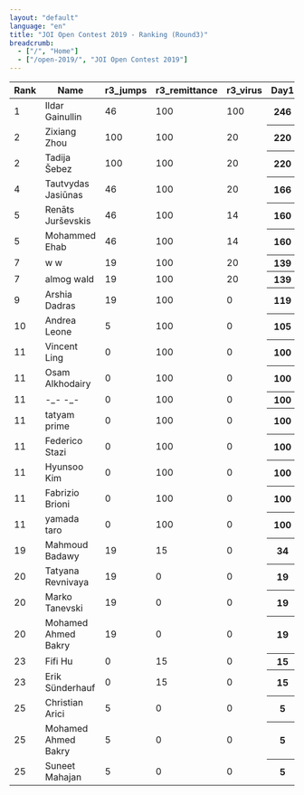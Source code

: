```yaml
---
layout: "default"
language: "en"
title: "JOI Open Contest 2019 - Ranking (Round3)"
breadcrumb:
  - ["/", "Home"]
  - ["/open-2019/", "JOI Open Contest 2019"]
---
```


<table class="table table-bordered table-striped">
<thead>
<tr><th>Rank</th><th>Name</th><th>r3_jumps</th><th>r3_remittance</th><th>r3_virus</th><th>Day1</th></tr>
</thead>
<tbody>
<tr><td>1</td><td>Ildar Gainullin</td><td>46</td><td>100</td><td>100</td><th>246</th></tr>
<tr><td>2</td><td>Zixiang Zhou</td><td>100</td><td>100</td><td>20</td><th>220</th></tr>
<tr><td>2</td><td>Tadija Šebez</td><td>100</td><td>100</td><td>20</td><th>220</th></tr>
<tr><td>4</td><td>Tautvydas Jasiūnas</td><td>46</td><td>100</td><td>20</td><th>166</th></tr>
<tr><td>5</td><td>Renāts Jurševskis</td><td>46</td><td>100</td><td>14</td><th>160</th></tr>
<tr><td>5</td><td>Mohammed Ehab</td><td>46</td><td>100</td><td>14</td><th>160</th></tr>
<tr><td>7</td><td>w w</td><td>19</td><td>100</td><td>20</td><th>139</th></tr>
<tr><td>7</td><td>almog wald</td><td>19</td><td>100</td><td>20</td><th>139</th></tr>
<tr><td>9</td><td>Arshia Dadras</td><td>19</td><td>100</td><td>0</td><th>119</th></tr>
<tr><td>10</td><td>Andrea Leone</td><td>5</td><td>100</td><td>0</td><th>105</th></tr>
<tr><td>11</td><td>Vincent Ling</td><td>0</td><td>100</td><td>0</td><th>100</th></tr>
<tr><td>11</td><td>Osam Alkhodairy</td><td>0</td><td>100</td><td>0</td><th>100</th></tr>
<tr><td>11</td><td>-_- -_-</td><td>0</td><td>100</td><td>0</td><th>100</th></tr>
<tr><td>11</td><td>tatyam prime</td><td>0</td><td>100</td><td>0</td><th>100</th></tr>
<tr><td>11</td><td>Federico Stazi</td><td>0</td><td>100</td><td>0</td><th>100</th></tr>
<tr><td>11</td><td>Hyunsoo Kim</td><td>0</td><td>100</td><td>0</td><th>100</th></tr>
<tr><td>11</td><td>Fabrizio Brioni</td><td>0</td><td>100</td><td>0</td><th>100</th></tr>
<tr><td>11</td><td>yamada taro</td><td>0</td><td>100</td><td>0</td><th>100</th></tr>
<tr><td>19</td><td>Mahmoud Badawy</td><td>19</td><td>15</td><td>0</td><th>34</th></tr>
<tr><td>20</td><td>Tatyana Revnivaya</td><td>19</td><td>0</td><td>0</td><th>19</th></tr>
<tr><td>20</td><td>Marko Tanevski</td><td>19</td><td>0</td><td>0</td><th>19</th></tr>
<tr><td>20</td><td>Mohamed Ahmed Bakry</td><td>19</td><td>0</td><td>0</td><th>19</th></tr>
<tr><td>23</td><td>Fifi Hu</td><td>0</td><td>15</td><td>0</td><th>15</th></tr>
<tr><td>23</td><td>Erik Sünderhauf</td><td>0</td><td>15</td><td>0</td><th>15</th></tr>
<tr><td>25</td><td>Christian Arici</td><td>5</td><td>0</td><td>0</td><th>5</th></tr>
<tr><td>25</td><td>Mohamed Ahmed Bakry</td><td>5</td><td>0</td><td>0</td><th>5</th></tr>
<tr><td>25</td><td>Suneet Mahajan</td><td>5</td><td>0</td><td>0</td><th>5</th></tr>
</tbody>
</table>

